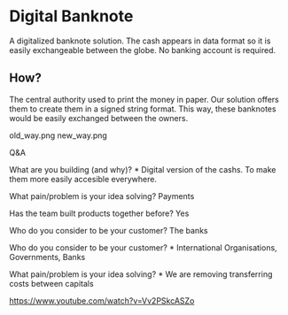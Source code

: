 # Digital Banknote

A digitalized banknote solution. The cash appears in data format so it is easily exchangeable between the globe. No banking account is required.

## How?

The central authority used to print the money in paper. Our solution offers them to create them in a signed string format. This way, these banknotes would be easily exchanged between the owners.

old_way.png
new_way.png





Q&A

What are you building (and why)? *
Digital version of the cashs. To make them more easily accesible everywhere.

What pain/problem is your idea solving?
Payments

Has the team built products together before?
Yes

Who do you consider to be your customer?
The banks

Who do you consider to be your customer? *
International Organisations, Governments, Banks

What pain/problem is your idea solving? *
We are removing transferring costs between capitals


https://www.youtube.com/watch?v=Vv2PSkcASZo
